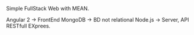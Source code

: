 Simple FullStack Web with MEAN.

Angular 2 -> FrontEnd
MongoDB -> BD not relational
Node.js -> Server, API RESTfull
EXprees.